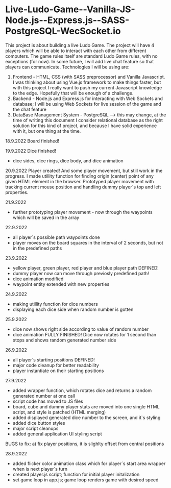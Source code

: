 # Live-Ludo-Game--Vanilla-JS-Node.js--Express.js--SASS-PostgreSQL-WecSocket.io

This project is about building a live Ludo Game.
The project will have 4 players which will be able to interact with each other from different computers.
The game rules itself are standard Ludo Game rules, with no exceptions (for now). In some future, I will add live chat feature 
so that players can communicate. 
Technologies I will be using are:

1) Frontend - HTML, CSS (with SASS preprocessor) and Vanilla Javascript. I was thinking about using Vue.js framework to make things faster, but with this project I really want to push my current Javascript knowledge to the edge. Hopefully that will be enough of a challenge.
2) Backend - Node.js and Express.js for interacting with Web Sockets and database; I will be using Web Sockets for live session of the game and the chat feature
3) DataBase Management System - PostgreSQL --> this may change, at the time of writing this document I consider relational database as the right solution for this kind of project, and because I have solid experience with it, but one thing at the time.

18.9.2022
Board finished!

19.9.2022
Dice finished!
- dice sides, dice rings, dice body, and dice animation

20.9.2022
Player created! And some player movement, but still work in the progress.
I made utillity function for finding origin (center) point of any given HTML element in the browser.
Prototyped player movement with tracking current mouse position and handling dummy player`s top and left properties.

21.9.2022
- further prototyping player movement - now through the waypoints which will be saved in the array 

22.9.2022
- all player`s possible path waypoints done
- player moves on the board squares in the interval of 2 seconds, but not in the predefined paths

23.9.2022
- yellow player, green player, red player and blue player path DEFINED!
- dummy player now can move through previosly predefined path!
- dice animation modified
- waypoint entity extended with new properties

24.9.2022
- making utillity function for dice numbers
- displaying each dice side when random number is gotten

25.9.2022
- dice now shows right side according to value of random number
- dice animation FULLY FINISHED! Dice now rotates for 1 second than stops and shows random generated number side

26.9.2022
- all player`s starting positions DEFINED!
- major code cleanup for better readability
- player instantiate on their starting positions

27.9.2022
- added wrapper function, which rotates dice and returns a random generated number at one call
- script code has moved to JS files
- board, cube and dummy player stats are moved into one single HTML script, and style is patched (HTML merging)
- added displayed generated dice number to the screen, and it`s styling
- added dice button styles
- major script cleanups
- added general application UI styling script

BUGS to fix: 
a) fix player positions, it is slighlty offset from central positions

28.9.2022
- added flicker color animation class which for player´s start area wrapper when is next player´s turn
- created player.js script; function for initial player initalization
- set game loop in app.js; game loop renders game with desired speed